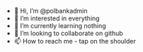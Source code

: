 - 👋 Hi, I’m @polbankadmin
- 👀 I’m interested in everything
- 🌱 I’m currently learning nothing
- 💞️ I’m looking to collaborate on github
- 📫 How to reach me - tap on the shoulder

<!---
polbankadmin/polbankadmin is a ✨ special ✨ repository because its `README.md` (this file) appears on your GitHub profile.
You can click the Preview link to take a look at your changes.
--->
